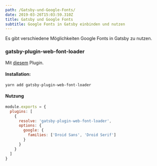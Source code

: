 ```yaml
---
path: /Gatsby-und-Google-Fonts/
date: 2019-03-26T15:03:59.310Z
title: Gatsby und Google Fonts
subtitle: Google Fonts in Gatsby einbinden und nutzen
---
```

Es gibt verschiedene Möglichkeiten Google Fonts in Gatsby zu nutzen.

### gatsby-plugin-web-font-loader

Mit [diesem](https://www.gatsbyjs.org/packages/gatsby-plugin-web-font-loader/) Plugin. 

#### Installation:

`yarn add gatsby-plugin-web-font-loader`

#### Nutzung

```javascript
module.exports = {
  plugins: [
    {
      resolve: 'gatsby-plugin-web-font-loader',
      options: {
        google: {
          families: ['Droid Sans', 'Droid Serif']
        }
      }
    }
  ]
}
```
